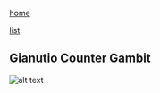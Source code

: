 [home](/zaliczeniowe1awww/)

[list](/zaliczeniowe1awww/list)

## Gianutio Counter Gambit

![alt text](https://www.thechesswebsite.com/wp-content/uploads/2013/07/gianutio-counter-gambit-featured.jpg "Gianutio Counter Gambit")
